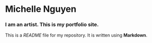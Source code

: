 
# Michelle Nguyen

### I am an artist. This is my portfolio site.

This is a *README* file for my repository. It is written using **Markdown**.
